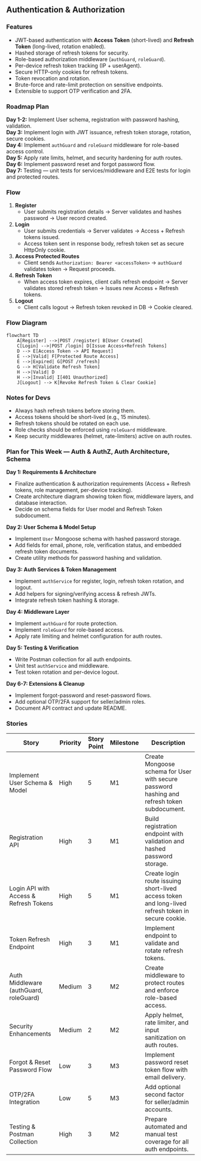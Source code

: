 ## Authentication & Authorization

### Features

- JWT-based authentication with **Access Token** (short-lived) and **Refresh Token** (long-lived, rotation enabled).
- Hashed storage of refresh tokens for security.
- Role-based authorization middleware (`authGuard`, `roleGuard`).
- Per-device refresh token tracking (IP + userAgent).
- Secure HTTP-only cookies for refresh tokens.
- Token revocation and rotation.
- Brute-force and rate-limit protection on sensitive endpoints.
- Extensible to support OTP verification and 2FA.

### Roadmap Plan

**Day 1-2:** Implement User schema, registration with password hashing, validation.  
**Day 3:** Implement login with JWT issuance, refresh token storage, rotation, secure cookies.  
**Day 4:** Implement `authGuard` and `roleGuard` middleware for role-based access control.  
**Day 5:** Apply rate limits, helmet, and security hardening for auth routes.  
**Day 6:** Implement password reset and forgot password flow.  
**Day 7:** Testing — unit tests for services/middleware and E2E tests for login and protected routes.

### Flow

1. **Register**
   - User submits registration details → Server validates and hashes password → User record created.
2. **Login**
   - User submits credentials → Server validates → Access + Refresh tokens issued.
   - Access token sent in response body, refresh token set as secure HttpOnly cookie.
3. **Access Protected Routes**
   - Client sends `Authorization: Bearer <accessToken>` → `authGuard` validates token → Request proceeds.
4. **Refresh Token**
   - When access token expires, client calls refresh endpoint → Server validates stored refresh token → Issues new Access + Refresh tokens.
5. **Logout**
   - Client calls logout → Refresh token revoked in DB → Cookie cleared.

### Flow Diagram

```mermaid
flowchart TD
    A[Register] -->|POST /register| B[User Created]
    C[Login] -->|POST /login| D[Issue Access+Refresh Tokens]
    D --> E[Access Token -> API Request]
    E -->|Valid| F[Protected Route Access]
    E -->|Expired| G[POST /refresh]
    G --> H[Validate Refresh Token]
    H -->|Valid| D
    H -->|Invalid| I[401 Unauthorized]
    J[Logout] --> K[Revoke Refresh Token & Clear Cookie]
```

### Notes for Devs

- Always hash refresh tokens before storing them.
- Access tokens should be short-lived (e.g., 15 minutes).
- Refresh tokens should be rotated on each use.
- Role checks should be enforced using `roleGuard` middleware.
- Keep security middlewares (helmet, rate-limiters) active on auth routes.

### Plan for This Week — Auth & AuthZ, Auth Architecture, Schema

**Day 1: Requirements & Architecture**

- Finalize authentication & authorization requirements (Access + Refresh tokens, role management, per-device tracking).
- Create architecture diagram showing token flow, middleware layers, and database interaction.
- Decide on schema fields for User model and Refresh Token subdocument.

**Day 2: User Schema & Model Setup**

- Implement `User` Mongoose schema with hashed password storage.
- Add fields for email, phone, role, verification status, and embedded refresh token documents.
- Create utility methods for password hashing and validation.

**Day 3: Auth Services & Token Management**

- Implement `authService` for register, login, refresh token rotation, and logout.
- Add helpers for signing/verifying access & refresh JWTs.
- Integrate refresh token hashing & storage.

**Day 4: Middleware Layer**

- Implement `authGuard` for route protection.
- Implement `roleGuard` for role-based access.
- Apply rate limiting and helmet configuration for auth routes.

**Day 5: Testing & Verification**

- Write Postman collection for all auth endpoints.
- Unit test `authService` and middleware.
- Test token rotation and per-device logout.

**Day 6-7: Extensions & Cleanup**

- Implement forgot-password and reset-password flows.
- Add optional OTP/2FA support for seller/admin roles.
- Document API contract and update README.

### Stories

| Story                                  | Priority | Story Point | Milestone | Description                                                                                        |
| -------------------------------------- | -------- | ----------- | --------- | -------------------------------------------------------------------------------------------------- |
| Implement User Schema & Model          | High     | 5           | M1        | Create Mongoose schema for User with secure password hashing and refresh token subdocument.        |
| Registration API                       | High     | 3           | M1        | Build registration endpoint with validation and hashed password storage.                           |
| Login API with Access & Refresh Tokens | High     | 5           | M1        | Create login route issuing short-lived access token and long-lived refresh token in secure cookie. |
| Token Refresh Endpoint                 | High     | 3           | M1        | Implement endpoint to validate and rotate refresh tokens.                                          |
| Auth Middleware (authGuard, roleGuard) | Medium   | 3           | M2        | Create middleware to protect routes and enforce role-based access.                                 |
| Security Enhancements                  | Medium   | 2           | M2        | Apply helmet, rate limiter, and input sanitization on auth routes.                                 |
| Forgot & Reset Password Flow           | Low      | 3           | M3        | Implement password reset token flow with email delivery.                                           |
| OTP/2FA Integration                    | Low      | 5           | M3        | Add optional second factor for seller/admin accounts.                                              |
| Testing & Postman Collection           | High     | 3           | M2        | Prepare automated and manual test coverage for all auth endpoints.                                 |
